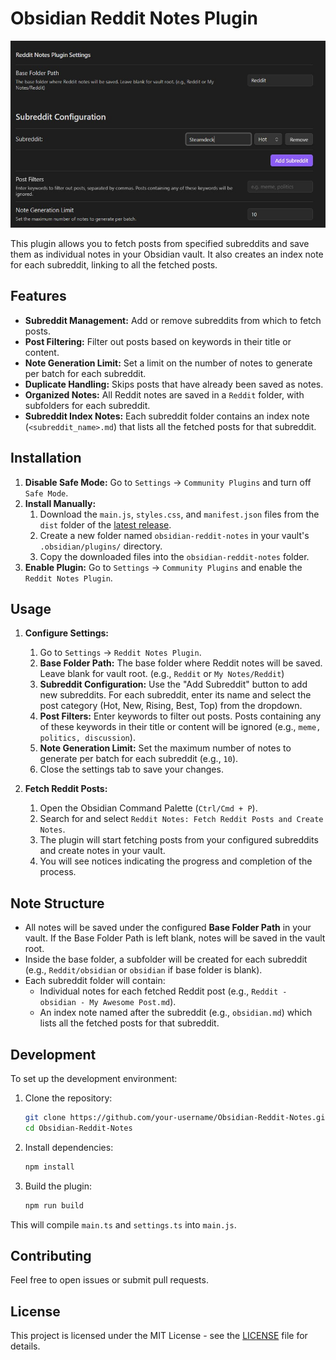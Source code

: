 # Obsidian Reddit Notes Plugin

![](example.jpg)

This plugin allows you to fetch posts from specified subreddits and save them as individual notes in your Obsidian vault. It also creates an index note for each subreddit, linking to all the fetched posts.

## Features

- **Subreddit Management:** Add or remove subreddits from which to fetch posts.
- **Post Filtering:** Filter out posts based on keywords in their title or content.
- **Note Generation Limit:** Set a limit on the number of notes to generate per batch for each subreddit.
- **Duplicate Handling:** Skips posts that have already been saved as notes.
- **Organized Notes:** All Reddit notes are saved in a `Reddit` folder, with subfolders for each subreddit.
- **Subreddit Index Notes:** Each subreddit folder contains an index note (`<subreddit_name>.md`) that lists all the fetched posts for that subreddit.

## Installation

1.  **Disable Safe Mode:** Go to `Settings` -> `Community Plugins` and turn off `Safe Mode`.
2.  **Install Manually:**
    1.  Download the `main.js`, `styles.css`, and `manifest.json` files from the `dist` folder of the [latest release]([link-to-releases-page](https://github.com/abduznik/Obsidian-Reddit-Notes/releases/)).
    2.  Create a new folder named `obsidian-reddit-notes` in your vault's `.obsidian/plugins/` directory.
    3.  Copy the downloaded files into the `obsidian-reddit-notes` folder.
3.  **Enable Plugin:** Go to `Settings` -> `Community Plugins` and enable the `Reddit Notes Plugin`.

## Usage

1.  **Configure Settings:**
    1.  Go to `Settings` -> `Reddit Notes Plugin`.
    2.  **Base Folder Path:** The base folder where Reddit notes will be saved. Leave blank for vault root. (e.g., `Reddit` or `My Notes/Reddit`)
    3.  **Subreddit Configuration:** Use the "Add Subreddit" button to add new subreddits. For each subreddit, enter its name and select the post category (Hot, New, Rising, Best, Top) from the dropdown.
    3.  **Post Filters:** Enter keywords to filter out posts. Posts containing any of these keywords in their title or content will be ignored (e.g., `meme, politics, discussion`).
    4.  **Note Generation Limit:** Set the maximum number of notes to generate per batch for each subreddit (e.g., `10`).
    5.  Close the settings tab to save your changes.

2.  **Fetch Reddit Posts:**
    1.  Open the Obsidian Command Palette (`Ctrl/Cmd + P`).
    2.  Search for and select `Reddit Notes: Fetch Reddit Posts and Create Notes`.
    3.  The plugin will start fetching posts from your configured subreddits and create notes in your vault.
    4.  You will see notices indicating the progress and completion of the process.

## Note Structure

-   All notes will be saved under the configured **Base Folder Path** in your vault. If the Base Folder Path is left blank, notes will be saved in the vault root.
-   Inside the base folder, a subfolder will be created for each subreddit (e.g., `Reddit/obsidian` or `obsidian` if base folder is blank).
-   Each subreddit folder will contain:
    -   Individual notes for each fetched Reddit post (e.g., `Reddit - obsidian - My Awesome Post.md`).
    -   An index note named after the subreddit (e.g., `obsidian.md`) which lists all the fetched posts for that subreddit.

## Development

To set up the development environment:

1.  Clone the repository:
    ```bash
    git clone https://github.com/your-username/Obsidian-Reddit-Notes.git
    cd Obsidian-Reddit-Notes
    ```
2.  Install dependencies:
    ```bash
    npm install
    ```
3.  Build the plugin:
    ```bash
    npm run build
    ```

This will compile `main.ts` and `settings.ts` into `main.js`.

## Contributing

Feel free to open issues or submit pull requests.

## License

This project is licensed under the MIT License - see the [LICENSE](LICENSE) file for details.
